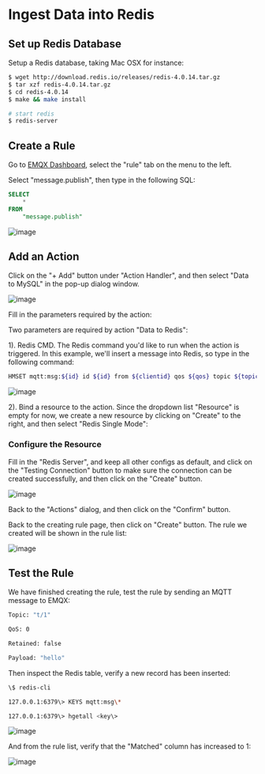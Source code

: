 # Ingest Data into Redis

## Set up Redis Database

Setup a Redis database, taking Mac OSX for instance:

```bash
$ wget http://download.redis.io/releases/redis-4.0.14.tar.gz
$ tar xzf redis-4.0.14.tar.gz
$ cd redis-4.0.14
$ make && make install

# start redis
$ redis-server
```

## Create a Rule

Go to [EMQX Dashboard](http://127.0.0.1:18083/#/rules), select the "rule" tab on the menu to the left.

Select "message.publish", then type in the following SQL:

```sql
SELECT
    *
FROM
    "message.publish"
```

![image](./assets/rule-engine/mysql_sql_1.png)

## Add an Action

Click on the "+ Add" button under "Action Handler", and then select
"Data to MySQL" in the pop-up dialog window.

![image](./assets/rule-engine/redis_action_0.png)

Fill in the parameters required by the action:

Two parameters are required by action "Data to Redis":

1). Redis CMD. The Redis command you'd like to run when the action is
triggered. In this example, we'll insert a message into Redis, so type in the following command:

```bash
HMSET mqtt:msg:${id} id ${id} from ${clientid} qos ${qos} topic ${topic} payload ${payload} retain ${retain} ts ${timestamp}
```

![image](./assets/rule-engine/redis_action_1.png)

2). Bind a resource to the action. Since the dropdown list "Resource"
is empty for now, we create a new resource by clicking on "Create" to the right, and then select "Redis Single Mode":

### Configure the Resource

Fill in the "Redis Server", and keep all other configs as default, and click on the "Testing Connection" button to make sure the connection can be created successfully, and then click on the "Create" button.

![image](./assets/rule-engine/redis_resource_0.png)

Back to the "Actions" dialog, and then click on the "Confirm" button.

Back to the creating rule page, then click on "Create" button. The rule we created will be shown in the rule list:

![image](./assets/rule-engine/redis_rule_overview_0.png)

## Test the Rule

We have finished creating the rule, test the rule by sending an MQTT message to EMQX:

```bash
Topic: "t/1"

QoS: 0

Retained: false

Payload: "hello"
```

Then inspect the Redis table, verify a new record has been inserted:

```bash
\$ redis-cli

127.0.0.1:6379\> KEYS mqtt:msg\*

127.0.0.1:6379\> hgetall <key\>
```

![image](./assets/rule-engine/redis_result.png)

And from the rule list, verify that the "Matched" column has increased
to 1:

![image](./assets/rule-engine/redis_rule_overview_1.png)
